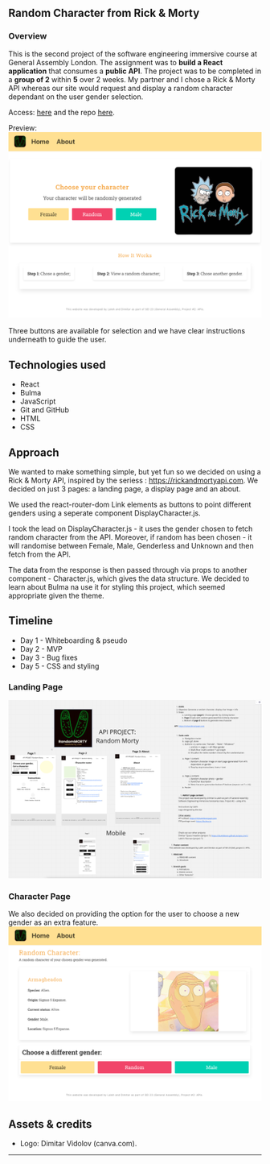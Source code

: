 
## Random Character from Rick & Morty

### Overview

This is the second project of the software engineering immersive course at General Assembly London. The assignment was to **build a React application** that consumes a **public API**. The project was to be completed in a **group of 2** within **5** over 2 weeks.
My partner and I chose a Rick & Morty API whereas our site would request and display a random character dependant on the user gender selection. 


Access: [here](https://dumblevor.github.io/spce_inv1/)
and the repo [here](https://github.com/Dumblevor/spce_inv1).

Preview: ![randomizer-preview](./readme_assets/preview_for_readme.png)

Three buttons are available for selection and we have clear instructions underneath to guide the user.

## Technologies used 

- React
- Bulma
- JavaScript
- Git and GitHub
- HTML
- CSS

## Approach

We wanted to make something simple, but yet fun so we decided on using a Rick & Morty API, inspired by the seriess :  https://rickandmortyapi.com.
We decided on just 3 pages: a landing page, a display page and an about. 

We used the react-router-dom Link elements as buttons to point different genders using a seperate component DisplayCharacter.js.

I took the lead on DisplayCharacter.js - it uses the gender chosen to fetch random character from the API. 
Moreover, if random has been chosen - it will randomise between Female, Male, Genderless and Unknown and then fetch from the API.

The data from the response is then passed through via props to another component - Character.js, which gives the data structure. 
We decided to learn about Bulma na use it for styling this project, which seemed appropriate given the theme. 

## Timeline
- Day 1 - Whiteboarding & pseudo
- Day 2 - MVP
- Day 3 - Bug fixes 
- Day 5 - CSS and styling

### Landing Page
![Miro-screenshot](./readme_assets/miro-screen.png)

### Character Page
We also decided on providing the option for the user to choose a new gender as an extra feature.
![Display_character-screen](./readme_assets/char_display_screen.png)


## Assets & credits
- Logo: Dimitar Vidolov (canva.com).
-----